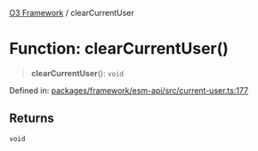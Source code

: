 [O3 Framework](../API.md) / clearCurrentUser

# Function: clearCurrentUser()

> **clearCurrentUser**(): `void`

Defined in: [packages/framework/esm-api/src/current-user.ts:177](https://github.com/UjjawalPrabhat/openmrs-esm-core/blob/main/packages/framework/esm-api/src/current-user.ts#L177)

## Returns

`void`
